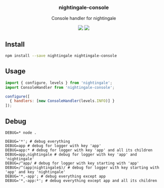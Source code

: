 <h3 align="center">
  nightingale-console
</h3>

<p align="center">
  Console handler for nightingale
</p>

<p align="center">
  <a href="https://npmjs.org/package/nightingale-console"><img src="https://img.shields.io/npm/v/nightingale-console.svg?style=flat-square"></a>
  <a href="https://david-dm.org/christophehurpeau/nightingale?path=packages/nightingale-console"><img src="https://david-dm.org/christophehurpeau/nightingale?path=packages/nightingale-console.svg?style=flat-square"></a>
</p>

## Install

```sh
npm install --save nightingale nightingale-console
```

## Usage

```js
import { configure, levels } from 'nightingale';
import ConsoleHandler from 'nightingale-console';

configure([
  { handlers: [new ConsoleHandler(levels.INFO)] }
]);
```

## Debug

`DEBUG=* node .`

```
DEBUG='*'; # debug everything
DEBUG=app # debug for logger with key 'app'
DEBUG=app:* # debug for logger with key 'app' and all its children
DEBUG=app,nightingale # debug for logger with key 'app' and 'nightingale'
DEBUG=/^app/ # debug for logger with key starting with 'app'
DEBUG=/^(app|nightingale$)/ # debug for logger with key starting with 'app' and key 'nightingale'
DEBUG='*,-app'; # debug everything except app
DEBUG='*,-app:*'; # debug everything except app and all its children
```

